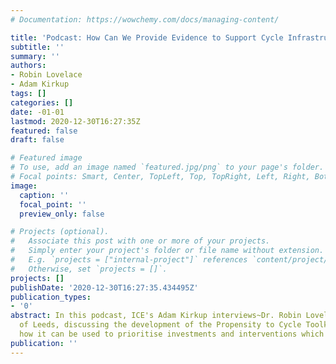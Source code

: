 ```yaml
---
# Documentation: https://wowchemy.com/docs/managing-content/

title: 'Podcast: How Can We Provide Evidence to Support Cycle Infrastructure Investment?'
subtitle: ''
summary: ''
authors:
- Robin Lovelace
- Adam Kirkup
tags: []
categories: []
date: -01-01
lastmod: 2020-12-30T16:27:35Z
featured: false
draft: false

# Featured image
# To use, add an image named `featured.jpg/png` to your page's folder.
# Focal points: Smart, Center, TopLeft, Top, TopRight, Left, Right, BottomLeft, Bottom, BottomRight.
image:
  caption: ''
  focal_point: ''
  preview_only: false

# Projects (optional).
#   Associate this post with one or more of your projects.
#   Simply enter your project's folder or file name without extension.
#   E.g. `projects = ["internal-project"]` references `content/project/deep-learning/index.md`.
#   Otherwise, set `projects = []`.
projects: []
publishDate: '2020-12-30T16:27:35.434495Z'
publication_types:
- '0'
abstract: In this podcast, ICE's Adam Kirkup interviews~Dr. Robin Lovelace, University
  of Leeds, discussing the development of the Propensity to Cycle Toolkit (PCT), and
  how it can be used to prioritise investments and interventions which promote cycling.
publication: ''
---
```


